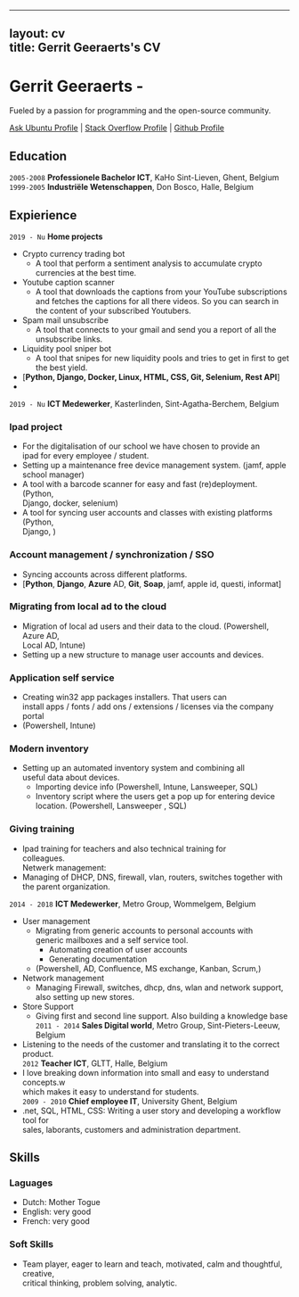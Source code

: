 
---
layout: cv  
title: Gerrit Geeraerts's CV  
---
# Gerrit Geeraerts -  
Fueled by a passion for programming and the open-source community.  

<div id="webaddress"><a href="https://askubuntu.com/users/1097288/gerrit-geeraerts?tab=profile">Ask Ubuntu Profile</a> | <a href="https://stackoverflow.com/users/10213635/gerrit-geeraerts?tab=profile">Stack Overflow Profile</a> | <a href="https://github.com/GerritGeeraerts">Github Profile</a></div>

## Education  

`2005-2008` **Professionele Bachelor ICT**, KaHo Sint-Lieven, Ghent, Belgium  
`1999-2005` **Industriële Wetenschappen**, Don Bosco, Halle, Belgium  
## Expierience  
`2019 - Nu` **Home projects**  
- Crypto currency trading bot  
	- A tool that perform a sentiment analysis to accumulate crypto currencies at the best time.  
- Youtube caption scanner  
	- A tool that downloads the captions from your YouTube subscriptions and fetches the captions for all there videos. So you can search in the content of your subscribed Youtubers.  
- Spam mail unsubscribe  
	- A tool that connects to your gmail and send you a report of all the unsubscribe links.  
- Liquidity pool sniper bot  
	- A tool that snipes for new liquidity pools and tries to get in first to get the best yield.  
- [**Python, Django, Docker, Linux, HTML, CSS, Git, Selenium, Rest API**]  
-  
`2019 - Nu` **ICT Medewerker**, Kasterlinden, Sint-Agatha-Berchem, Belgium  
### Ipad project  
- For the digitalisation of our school we have chosen to provide an  
  ipad for every employee / student.  
- Setting up a maintenance free device management system. (jamf, apple  
  school manager)  
- A tool with a barcode scanner for easy and fast (re)deployment. (Python,  
  Django, docker, selenium)  
- A tool for syncing user accounts and classes with existing platforms (Python,  
  Django, )  
### Account management / synchronization / SSO  
- Syncing accounts across different platforms.  
- [**Python**, **Django**, **Azure** AD, **Git**, **Soap**, jamf, apple id, questi, informat]  
### Migrating from local ad to the cloud  
- Migration of local ad users and their data to the cloud. (Powershell, Azure AD,  
  Local AD, Intune)  
- Setting up a new structure to manage user accounts and devices.  
### Application self service  
- Creating win32 app packages installers. That users can  
  install apps / fonts / add ons / extensions / licenses via the company portal  
- (Powershell, Intune)  
### Modern inventory  
- Setting up an automated inventory system and combining all  
  useful data about devices.  
	- Importing device info (Powershell, Intune, Lansweeper, SQL)  
	- Inventory script where the users get a pop up for entering device location. (Powershell, Lansweeper , SQL)  
### Giving training  
- Ipad training for teachers and also technical training for  
  colleagues.  
Netwerk management:  
- Managing of DHCP, DNS, firewall, vlan, routers, switches together with the parent organization.  

`2014 - 2018` **ICT Medewerker**, Metro Group, Wommelgem, Belgium  
- User management  
	- Migrating from generic accounts to personal accounts with  
	  generic mailboxes and a self service tool.  
		- Automating creation of user accounts  
		- Generating documentation  
	- (Powershell, AD, Confluence, MS exchange, Kanban, Scrum,)  
- Network management  
	- Managing Firewall, switches, dhcp, dns, wlan and network support, also setting up new stores.  
- Store Support  
	- Giving first and second line support. Also building a knowledge base  
`2011 - 2014` **Sales Digital world**, Metro Group, Sint-Pieters-Leeuw, Belgium  
- Listening to the needs of the customer and translating it to the correct product.  
`2012` **Teacher ICT**, GLTT, Halle, Belgium  
- I love breaking down information into small and easy to understand concepts.w  
  which makes it easy to understand for students.  
`2009 - 2010` **Chief employee IT**, University Ghent, Belgium  
- .net, SQL, HTML, CSS: Writing a user story and developing a workflow tool for  
  sales, laborants, customers and administration department.  
## Skills  
### Laguages  
- Dutch: Mother Togue  
- English: very good  
- French: very good  
### Soft Skills  
- Team player, eager to learn and teach, motivated, calm and thoughtful, creative,  
  critical thinking, problem solving, analytic.  


<!-- ### Footer

Last updated: May 2013 -->
 
